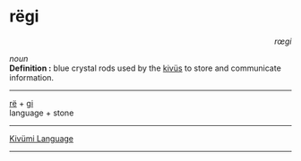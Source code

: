 
# rëgi

<div align="right"><i>rœgi</i></div>

*noun*  
**Definition :** blue crystal rods used by the [kivüs](kivü.md) to store and communicate information.  

---

[rë](rë.md) + [gi](gi.md)  
language + stone  

---

[Kivümi Language](../README.md)

---
